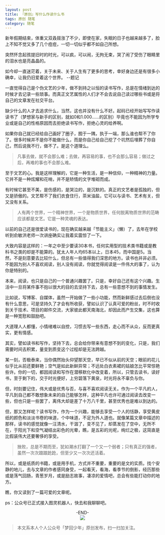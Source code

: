 ```yaml
---
layout: post
title: 『原创』写什么作读什么书
tags: 原创 随笔
category: 随笔
---
```


新年假期结束，体重又双叒叕涨了不少，即使在家，失眠的日子也越来越多了，脸上不知不觉又多了几个痘痘，一切一切似乎都不如自己所想。

突然怀念起孩提旧时的时光，可以疯，可以闹，无拘无束，哭了闹了受伤了眼睛里的泪水也是亮晶晶的。

如今却一直迷茫着，关于未来、关于人生有了更多的思考，幸好身边还是有很多小确幸，让我仍旧爱着这个世界。
--题记

一直觉得自己是个伪文艺的少年，做不到持之以恒的读书写作，总是在情绪到达的时候才去记录一些琐事。而真正文艺属性的人们才不会去说自己读过哪些书或是将自己的文章发在社交平台。

缺少什么的人才去追求什么，当然，这也并没有什么不好。起码已经开始写写作读读书了（梦想家与新手的区别，就如0和1.000......的区别）毕竟也不能因为所学专业或是自己的性格原因而去拒绝读书写作，拒绝心灵的给养啊。

如果你自己就已经给自己画好了圈子，囿于一隅，执于一端，那么谁也帮不了你了。很多时候并不是你不能做什么，而是你自己给自己挖了个坑然后埋葬了你自己，然后说我不行，做不了。是这个道理么。

> 凡事去做，就不会那么难；去做，再容易的事，也不会那么容易；做过之后，再难的事也不会那么难。

至于文艺的心。我是这样理解的，它是一种生活，是一种信仰，一种精神的力量。它并不是一种炫耀和花哨，并不是矫情的文字堆砌而成。

有时候它甚至不美，是伤感的，是哭泣的，是沉默的。真正的文艺者是孤独的，但又是骄傲的。文艺帮不了我们衣食住行，茶米油盐，它可以与读书、艺术有关，但又没有关系。

> 人有两个世界，一个精神世界，一个是物质世界，任何脱离物质世界的范畴应该都是文艺。它是一种灵魂的表达。

以前的自己还是很爱读书的，现在确实越来越「节能主义」（懒）了，去年在学校听到俞敏洪老师一次讲座确实让我着实震惊了一下。

大致内容是这样的：一年之中至少要读30本书，任何实用型的技术类书籍或是教科书之类的却是不能算的。犹太人年人均65本以上，日本45，而中国是5。当然，不是刻意要去比较什么，但总有一些值得我们深思的地方。读书也并非必须。不能因为别人不喜欢阅读，别人没有阅读，你就觉得阅读是一件伟大的事了，认为你是特别的。

本来，阅读，也只是自己的一个普通兴趣罢了。只是，幸好自己还有这个兴趣。生活中一旦将某件事不抱以很大的目的去坚持下去，总有一些意想不到的事情发生。

比如说，写博客、自媒体，虽然一开始做了一些小功能，然而新鲜感过去后倒也没有什么意思，可是坚持久了才会有所收获，譬如认识了认真可爱的粉丝，时不时收到关于技术、项目的邮件交流，大家彼此都天南海北，却因此而产生交集，这也算是一种宽慰和鼓励吧。

大道理人人都懂，小情绪难以自控，习惯去写一些东西，走心而不从众，反而更真实，更有情感。

其实，譬如读书和写作，坚持下去，总会给你带来有意想不到的变化，只是，我们需要时间去积累，量变到质变这个过程却是无法跨越。

某一刻，否极泰来，当你偶然抬头仰望那天空，早已不似从前的天空；眼前的花儿似乎比从前还要鲜艳；空气是如此新鲜异常；不远处白衣素裙的姑娘怎比平常惊艳些许。你的一切，都因阅读和写作在潜移默化中改变着，所以，只管去读书，读好书，至于剩下的，交于时光便好，上穷碧落下黄泉，时光将永不辜负与你。

但，时刻要记住，伟大或是优秀与否，与喜不喜欢阅读无关。作为一个平凡的人，平凡到自己都不敢想象未来的自己能够怎样，这种平凡也许可通过阅读去改变一些，但也只是一些罢了，离伟大却是差了十万八千里，甚至优秀也是难以到达的。

但，那又怎样呢？读书写作，作为一个兴趣，能够去享受一个人的恬静，享受黄皮纸的颜色和淡淡书卷的味道，个中味道，不足为外人道也。就像某篇文章中描述的那样，读书的感觉就像一汪清水，干涸了，变不见了，却蒸发在了空中，无所不在，于阳光下和空气凝结出彩色的光晕，瞧，是五彩的光呢，绚烂之极，这简直是比假装伟大还要奢侈的享受。

> 挫败，总是不期而至，犹如潮水打翻了一个又一个弱者；只有真正的强者，虽然一次次踉踉跄跄，但至少又一次次还活着。

所以，或是纸质的书籍，或是用手机，方式并不重要，重要的是文的实质。找个安静的地儿，去与文章的作者感同身受，一起看天，看海，看季节的倒影，经历那些或是荡气回肠，青葱岁月，或是励志故事，凄凉的爱情吧，总会有些能打动你的地方。

瞧，你又读到了一篇可爱的文章呢。

ps：公众号已正式接入图灵机器人，快去和我聊聊吧。

<center>-END-</center>

<div align="center">
<img src="http://rann.cc/assets/img/qrcode-horizon1.png"/>
</div>

> 本文系本人个人公众号「梦回少年」原创发布，扫一扫加关注。